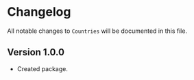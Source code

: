 # Changelog

All notable changes to `Countries` will be documented in this file.

## Version 1.0.0
- Created package.